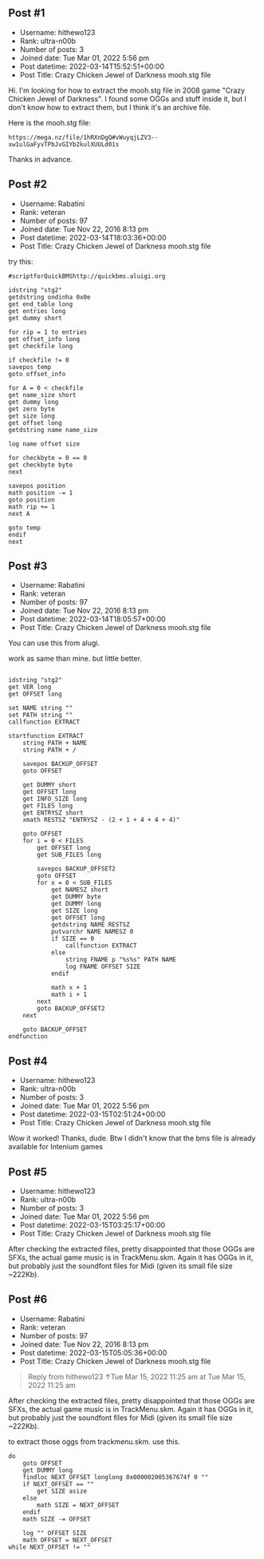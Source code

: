 ## Post #1
- Username: hithewo123
- Rank: ultra-n00b
- Number of posts: 3
- Joined date: Tue Mar 01, 2022 5:56 pm
- Post datetime: 2022-03-14T15:52:51+00:00
- Post Title: Crazy Chicken Jewel of Darkness mooh.stg file

Hi. I'm looking for how to extract the mooh.stg file in 2008 game "Crazy Chicken Jewel of Darkness". I found some OGGs and stuff inside it, but I don't know how to extract them, but I think it's an archive file.

Here is the mooh.stg file: 
```
https://mega.nz/file/1hRXnDgQ#vWuyqjLZV3--xw1ulGaFyvTPbJvGIYb2kulXUULd01s
```


Thanks in advance.
## Post #2
- Username: Rabatini
- Rank: veteran
- Number of posts: 97
- Joined date: Tue Nov 22, 2016 8:13 pm
- Post datetime: 2022-03-14T18:03:36+00:00
- Post Title: Crazy Chicken Jewel of Darkness mooh.stg file

try this:

```
#scriptforQuickBMShttp://quickbms.aluigi.org

idstring "stg2"
getdstring ondinha 0x0e
get end_table long
get entries long
get dummy short

for rip = 1 to entries
get offset_info long
get checkfile long

if checkfile != 0
savepos temp
goto offset_info

for A = 0 < checkfile
get name_size short
get dummy long
get zero byte
get size long
get offset long
getdstring name name_size

log name offset size

for checkbyte = 0 == 0
get checkbyte byte
next

savepos position
math position -= 1
goto position
math rip += 1
next A

goto temp
endif
next
```
## Post #3
- Username: Rabatini
- Rank: veteran
- Number of posts: 97
- Joined date: Tue Nov 22, 2016 8:13 pm
- Post datetime: 2022-03-14T18:05:57+00:00
- Post Title: Crazy Chicken Jewel of Darkness mooh.stg file

You can use this from alugi.

work as same than mine.
but little better.

```

idstring "stg2"
get VER long
get OFFSET long

set NAME string ""
set PATH string ""
callfunction EXTRACT

startfunction EXTRACT
    string PATH + NAME
    string PATH + /

    savepos BACKUP_OFFSET
    goto OFFSET

    get DUMMY short
    get OFFSET long
    get INFO_SIZE long
    get FILES long
    get ENTRYSZ short
    xmath RESTSZ "ENTRYSZ - (2 + 1 + 4 + 4 + 4)"

    goto OFFSET
    for i = 0 < FILES
        get OFFSET long
        get SUB_FILES long

        savepos BACKUP_OFFSET2
        goto OFFSET
        for x = 0 < SUB_FILES
            get NAMESZ short
            get DUMMY byte
            get DUMMY long
            get SIZE long
            get OFFSET long
            getdstring NAME RESTSZ
            putvarchr NAME NAMESZ 0
            if SIZE == 0
                callfunction EXTRACT
            else
                string FNAME p "%s%s" PATH NAME
                log FNAME OFFSET SIZE
            endif

            math x + 1
            math i + 1
        next
        goto BACKUP_OFFSET2
    next

    goto BACKUP_OFFSET
endfunction

```
## Post #4
- Username: hithewo123
- Rank: ultra-n00b
- Number of posts: 3
- Joined date: Tue Mar 01, 2022 5:56 pm
- Post datetime: 2022-03-15T02:51:24+00:00
- Post Title: Crazy Chicken Jewel of Darkness mooh.stg file

Wow it worked! Thanks, dude.
Btw I didn't know that the bms file is already available for Intenium games
## Post #5
- Username: hithewo123
- Rank: ultra-n00b
- Number of posts: 3
- Joined date: Tue Mar 01, 2022 5:56 pm
- Post datetime: 2022-03-15T03:25:17+00:00
- Post Title: Crazy Chicken Jewel of Darkness mooh.stg file

After checking the extracted files, pretty disappointed that those OGGs are SFXs, the actual game music is in TrackMenu.skm. Again it has OGGs in it, but probably just the soundfont files for Midi (given its small file size ~222Kb).
## Post #6
- Username: Rabatini
- Rank: veteran
- Number of posts: 97
- Joined date: Tue Nov 22, 2016 8:13 pm
- Post datetime: 2022-03-15T05:05:36+00:00
- Post Title: Crazy Chicken Jewel of Darkness mooh.stg file

> Reply from hithewo123 ↑Tue Mar 15, 2022 11:25 am at Tue Mar 15, 2022 11:25 am
>
> 
After checking the extracted files, pretty disappointed that those OGGs are SFXs, the actual game music is in TrackMenu.skm. Again it has OGGs in it, but probably just the soundfont files for Midi (given its small file size ~222Kb).

to extract those oggs from trackmenu.skm.
use this.

```
do
    goto OFFSET
    get DUMMY long
    findloc NEXT_OFFSET longlong 0x000002005367674f 0 ""
    if NEXT_OFFSET == ""
        get SIZE asize
    else
        math SIZE = NEXT_OFFSET
    endif
    math SIZE -= OFFSET

    log "" OFFSET SIZE
    math OFFSET = NEXT_OFFSET
while NEXT_OFFSET != ""
```
